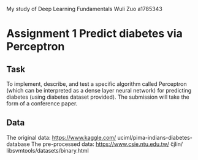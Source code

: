 My study of Deep Learning Fundamentals
Wuli Zuo
a1785343

# Assignment 1 Predict diabetes via Perceptron

## Task

To implement, describe, and test a specific algorithm called Perceptron (which can be interpreted as a dense layer neural network) for predicting diabetes (using diabetes dataset provided). The submission will take the form of a conference paper.

## Data

The original data: https://www.kaggle.com/ uciml/pima-indians-diabetes-database 
The pre-processed data: https://www.csie.ntu.edu.tw/ ̃cjlin/ libsvmtools/datasets/binary.html
